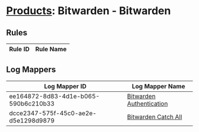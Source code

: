 # [Products](README.md): Bitwarden - Bitwarden

## Rules

|Rule ID|Rule Name|
|----|----|


## Log Mappers

|Log Mapper ID|Log Mapper Name|
|----|----|
|ee164872-8d83-4d1e-b065-590b6c210b33|[Bitwarden Authentication](../mappings/ee164872-8d83-4d1e-b065-590b6c210b33.md)|
|dcce2347-575f-45c0-ae2e-d5e1298d9879|[Bitwarden Catch All](../mappings/dcce2347-575f-45c0-ae2e-d5e1298d9879.md)|


